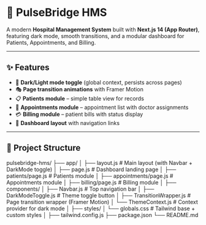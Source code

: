 # 🏥 PulseBridge HMS

A modern **Hospital Management System** built with **Next.js 14 (App Router)**,  
featuring dark mode, smooth transitions, and a modular dashboard for Patients, Appointments, and Billing.  

---

## ✨ Features
- 🌙 **Dark/Light mode toggle** (global context, persists across pages)  
- 🎭 **Page transition animations** with Framer Motion  
- 📋 **Patients module** – simple table view for records  
- 📅 **Appointments module** – appointment list with doctor assignments  
- 💳 **Billing module** – patient bills with status display  
- 🧭 **Dashboard layout** with navigation links  

---

## 📂 Project Structure
pulsebridge-hms/
├── app/
│ ├── layout.js # Main layout (with Navbar + DarkMode toggle)
│ ├── page.js # Dashboard landing page
│ ├── patients/page.js # Patients module
│ ├── appointments/page.js # Appointments module
│ ├── billing/page.js # Billing module
│
├── components/
│ ├── Navbar.js # Top navigation bar
│ ├── DarkModeToggle.js # Theme toggle button
│ ├── TransitionWrapper.js # Page transition wrapper (Framer Motion)
│ └── ThemeContext.js # Context provider for dark mode
│
├── styles/
│ └── globals.css # Tailwind base + custom styles
│
├── tailwind.config.js
├── package.json
└── README.md
